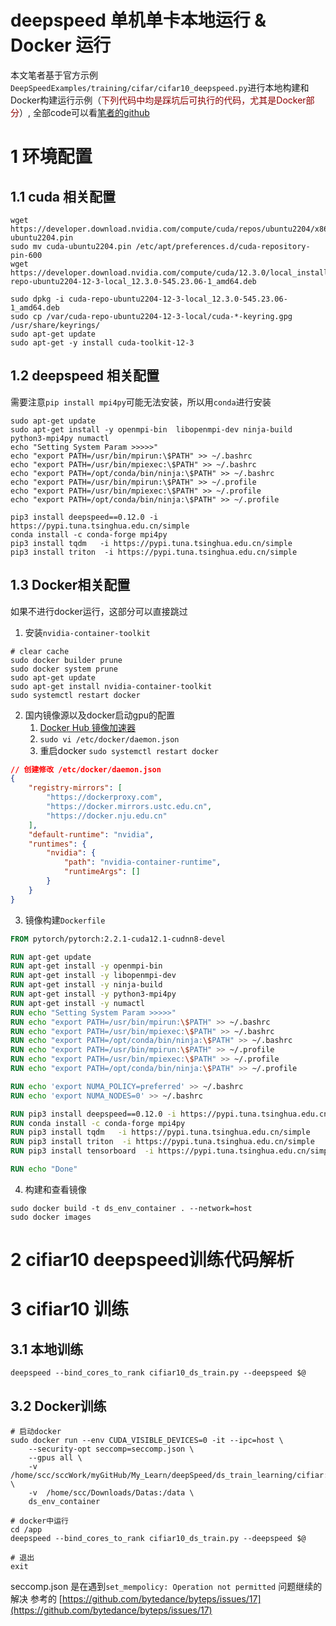 # deepspeed 单机单卡本地运行 & Docker 运行

本文笔者基于官方示例`DeepSpeedExamples/training/cifar/cifar10_deepspeed.py`进行本地构建和Docker构建运行示例（<font color="darkred">下列代码中均是踩坑后可执行的代码，尤其是Docker部分</font>）, 全部code可以看[笔者的github]()


# 1 环境配置

## 1.1 cuda 相关配置
```shell
wget https://developer.download.nvidia.com/compute/cuda/repos/ubuntu2204/x86_64/cuda-ubuntu2204.pin
sudo mv cuda-ubuntu2204.pin /etc/apt/preferences.d/cuda-repository-pin-600
wget https://developer.download.nvidia.com/compute/cuda/12.3.0/local_installers/cuda-repo-ubuntu2204-12-3-local_12.3.0-545.23.06-1_amd64.deb

sudo dpkg -i cuda-repo-ubuntu2204-12-3-local_12.3.0-545.23.06-1_amd64.deb
sudo cp /var/cuda-repo-ubuntu2204-12-3-local/cuda-*-keyring.gpg /usr/share/keyrings/
sudo apt-get update
sudo apt-get -y install cuda-toolkit-12-3
```

## 1.2 deepspeed 相关配置

需要注意`pip install mpi4py`可能无法安装，所以用`conda`进行安装
```shell
sudo apt-get update
sudo apt-get install -y openmpi-bin  libopenmpi-dev ninja-build python3-mpi4py numactl
echo "Setting System Param >>>>>"
echo "export PATH=/usr/bin/mpirun:\$PATH" >> ~/.bashrc
echo "export PATH=/usr/bin/mpiexec:\$PATH" >> ~/.bashrc
echo "export PATH=/opt/conda/bin/ninja:\$PATH" >> ~/.bashrc
echo "export PATH=/usr/bin/mpirun:\$PATH" >> ~/.profile
echo "export PATH=/usr/bin/mpiexec:\$PATH" >> ~/.profile
echo "export PATH=/opt/conda/bin/ninja:\$PATH" >> ~/.profile

pip3 install deepspeed==0.12.0 -i https://pypi.tuna.tsinghua.edu.cn/simple
conda install -c conda-forge mpi4py
pip3 install tqdm   -i https://pypi.tuna.tsinghua.edu.cn/simple
pip3 install triton  -i https://pypi.tuna.tsinghua.edu.cn/simple
```

## 1.3 Docker相关配置

如果不进行docker运行，这部分可以直接跳过

1. 安装`nvidia-container-toolkit`
```shell
# clear cache
sudo docker builder prune
sudo docker system prune
sudo apt-get update
sudo apt-get install nvidia-container-toolkit
sudo systemctl restart docker
```
2. 国内镜像源以及docker启动gpu的配置
   1. [Docker Hub 镜像加速器](https://gist.github.com/y0ngb1n/7e8f16af3242c7815e7ca2f0833d3ea6)
   2. `sudo vi /etc/docker/daemon.json `
   3. 重启docker `sudo systemctl restart docker`
```json
// 创建修改 /etc/docker/daemon.json 
{
    "registry-mirrors": [
        "https://dockerproxy.com",
        "https://docker.mirrors.ustc.edu.cn",
        "https://docker.nju.edu.cn"
    ],
    "default-runtime": "nvidia",
    "runtimes": {
        "nvidia": {
            "path": "nvidia-container-runtime",
            "runtimeArgs": []
        }
    }
}
```
3. 镜像构建`Dockerfile`
```Dockerfile
FROM pytorch/pytorch:2.2.1-cuda12.1-cudnn8-devel

RUN apt-get update
RUN apt-get install -y openmpi-bin 
RUN apt-get install -y libopenmpi-dev
RUN apt-get install -y ninja-build  
RUN apt-get install -y python3-mpi4py
RUN apt-get install -y numactl
RUN echo "Setting System Param >>>>>"
RUN echo "export PATH=/usr/bin/mpirun:\$PATH" >> ~/.bashrc
RUN echo "export PATH=/usr/bin/mpiexec:\$PATH" >> ~/.bashrc
RUN echo "export PATH=/opt/conda/bin/ninja:\$PATH" >> ~/.bashrc
RUN echo "export PATH=/usr/bin/mpirun:\$PATH" >> ~/.profile
RUN echo "export PATH=/usr/bin/mpiexec:\$PATH" >> ~/.profile
RUN echo "export PATH=/opt/conda/bin/ninja:\$PATH" >> ~/.profile

RUN echo 'export NUMA_POLICY=preferred' >> ~/.bashrc
RUN echo 'export NUMA_NODES=0' >> ~/.bashrc

RUN pip3 install deepspeed==0.12.0 -i https://pypi.tuna.tsinghua.edu.cn/simple
RUN conda install -c conda-forge mpi4py
RUN pip3 install tqdm   -i https://pypi.tuna.tsinghua.edu.cn/simple
RUN pip3 install triton  -i https://pypi.tuna.tsinghua.edu.cn/simple
RUN pip3 install tensorboard  -i https://pypi.tuna.tsinghua.edu.cn/simple

RUN echo "Done"
```
4. 构建和查看镜像
```shell
sudo docker build -t ds_env_container . --network=host
sudo docker images
```

# 2 cifiar10 deepspeed训练代码解析



# 3 cifiar10 训练
## 3.1 本地训练
```shell
deepspeed --bind_cores_to_rank cifiar10_ds_train.py --deepspeed $@
```

## 3.2 Docker训练
```shell
# 启动docker
sudo docker run --env CUDA_VISIBLE_DEVICES=0 -it --ipc=host \
    --security-opt seccomp=seccomp.json \
    --gpus all \
    -v  /home/scc/sccWork/myGitHub/My_Learn/deepSpeed/ds_train_learning/cifiar:/app \
    -v  /home/scc/Downloads/Datas:/data \
    ds_env_container

# docker中运行
cd /app
deepspeed --bind_cores_to_rank cifiar10_ds_train.py --deepspeed $@

# 退出
exit
```
seccomp.json 是在遇到`set_mempolicy: Operation not permitted` 问题继续的解决
参考的 [https://github.com/bytedance/byteps/issues/17](https://github.com/bytedance/byteps/issues/17)








